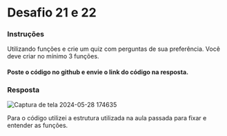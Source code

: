 # Desafio 21 e 22

### Instruções
Utilizando funções e crie um quiz com perguntas de sua preferência. Você deve criar no mínimo 3 funções. 
#### Poste o código no github e envie o link do código na resposta.


### Resposta 
![Captura de tela 2024-05-28 174635](https://github.com/euvinao/desafio21e22/assets/145941382/f47efcae-6616-447e-b07c-fbcb16589130)


Para o código utilizei a estrutura utilizada na aula passada para fixar e entender as funções.
